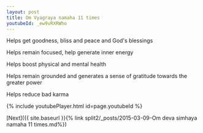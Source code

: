 ```yaml
---
layout: post
title: Om Vyagraya namaha 11 times
youtubeId: _ew9vRXRWho
---
```

 
 
Helps get goodness, bliss and peace and God's blessings
 
Helps remain focused, help generate inner energy 
 
Helps boost physical and mental health 
 
Helps remain grounded and generates a sense of gratitude towards the greater power 
 
Helps reduce bad karma
 
 
 
 


{% include youtubePlayer.html id=page.youtubeId %}
 
[Next]({{ site.baseurl }}{% link  split2/_posts/2015-03-09-Om deva simhaya namaha 11 times.md%})
 
